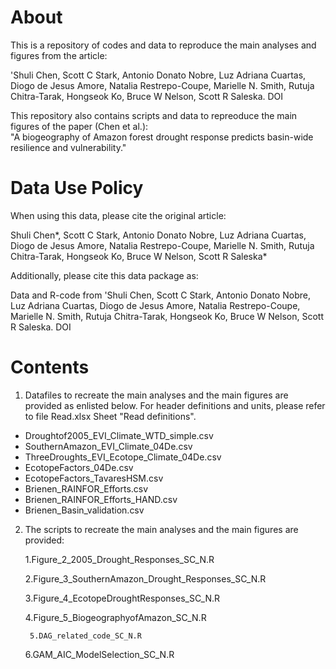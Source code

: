 About
===========

This is a repository of codes and data to reproduce the main analyses and figures from the article:

'Shuli Chen, Scott C Stark, Antonio Donato Nobre, Luz Adriana Cuartas, Diogo de Jesus Amore, Natalia Restrepo-Coupe, Marielle N. Smith, Rutuja Chitra-Tarak, Hongseok Ko, Bruce W Nelson, Scott R Saleska. DOI 

This repository also contains scripts and data to repreoduce the main figures of the paper (Chen et al.):			
 "A biogeography of Amazon forest drought response predicts basin-wide resilience and vulnerability."			
			
Data Use Policy
===========			

When using this data, please cite the original article:		

Shuli Chen*, Scott C Stark, Antonio Donato Nobre, Luz Adriana Cuartas, Diogo de Jesus Amore, Natalia Restrepo-Coupe, Marielle N. Smith, Rutuja Chitra-Tarak, Hongseok Ko, Bruce W Nelson, Scott R Saleska*		
			
Additionally, please cite this data package as:		

Data and R-code from 'Shuli Chen, Scott C Stark, Antonio Donato Nobre, Luz Adriana Cuartas, Diogo de Jesus Amore, Natalia Restrepo-Coupe, Marielle N. Smith, Rutuja Chitra-Tarak, Hongseok Ko, Bruce W Nelson, Scott R Saleska. DOI 		


Contents
===========
			
1. Datafiles to recreate the main analyses and the main figures are provided as enlisted below. For header definitions and units, please refer to file Read.xlsx Sheet "Read definitions".
     
- Droughtof2005_EVI_Climate_WTD_simple.csv
- SouthernAmazon_EVI_Climate_04De.csv		
- ThreeDroughts_EVI_Ecotope_Climate_04De.csv		
- EcotopeFactors_04De.csv		
- EcotopeFactors_TavaresHSM.csv		
- Brienen_RAINFOR_Efforts.csv		
- Brienen_RAINFOR_Efforts_HAND.csv		
- Brienen_Basin_validation.csv		
	 		
			
2. The scripts to recreate the main analyses and the main figures are provided:
			
	1.Figure_2_2005_Drought_Responses_SC_N.R
   		
	2.Figure_3_SouthernAmazon_Drought_Responses_SC_N.R
   		
	3.Figure_4_EcotopeDroughtResponses_SC_N.R
   		
	4.Figure_5_BiogeographyofAmazon_SC_N.R
        
        5.DAG_related_code_SC_N.R
   		
	6.GAM_AIC_ModelSelection_SC_N.R
